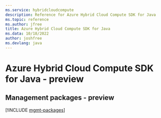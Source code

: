```yaml
---
ms.service: hybridcloudcompute
description: Reference for Azure Hybrid Cloud Compute SDK for Java
ms.topic: reference
ms.author: jfree
title: Azure Hybrid Cloud Compute SDK for Java
ms.data: 10/18/2022
author: joshfree
ms.devlang: java
---
```

# Azure Hybrid Cloud Compute SDK for Java - preview

## Management packages - preview
[!INCLUDE [mgmt-packages](hybrid-cloud-compute-mgmt-index.md)]